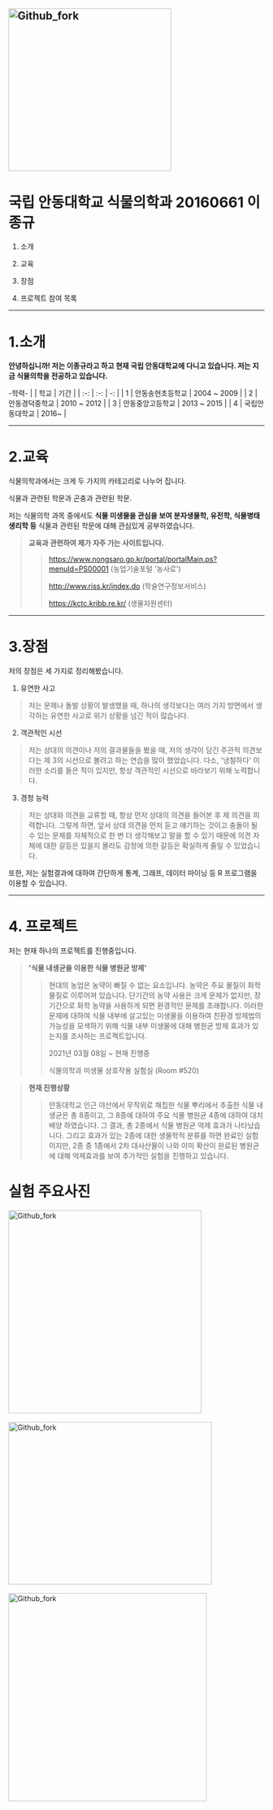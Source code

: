 <img src="https://user-images.githubusercontent.com/86450993/123887725-fa204600-d98c-11eb-9efb-29c57b8df475.jpg" width="320px" height="320px" title="실험" alt="Github_fork"></img><br/>   
--------------------------------
# 국립 안동대학교 식물의학과 20160661 이종규

1. 소개

2. 교육

3. 장점

4. 프로젝트 참여 목록
------------------------------------
# 1.소개

**안녕하십니까! 저는 이종규라고 하고 현재 국립 안동대학교에 다니고 있습니다. 저는 지금 식물의학을 전공하고 있습니다.** 

-학력-
| | 학교 | 기간 | 
| :-: | :-: | -: | 
| 1 | 안동송현초등학교 | 2004 ~ 2009 |
| 2 | 안동경덕중학교 | 2010 ~ 2012 | 
| 3 | 안동중앙고등학교 | 2013 ~ 2015 |
| 4 | 국립안동대학교 | 2016~     |

----------------------------------------------
# 2.교육

식물의학과에서는 크게 두 가지의 카테고리로 나누어 집니다. 

식물과 관련된 학문과 곤충과 관련된 학문.

저는 식물의학 과목 중에서도 __식물 미생물을 관심을 보여 분자생물학, 유전학, 식물병태생리학 등__ 식물과 관련된 학문에 대해 관심있게 공부하였습니다.

> __교육과 관련하여 제가 자주 가는 사이트입니다.__
>> <https://www.nongsaro.go.kr/portal/portalMain.ps?menuId=PS00001> (농업기술포털 '농사로')
>>
>> <http://www.riss.kr/index.do> (학술연구정보서비스)
>>
>> <https://kctc.kribb.re.kr/> (생물자원센터)

-------------------------------------------------
# 3.장점

저의 장점은 세 가지로 정리해봤습니다.

1. 유연한 사고
> 저는 문제나 돌발 상황이 발생했을 때, 하나의 생각보다는 여러 가지 방면에서 생각하는 유연한 사고로 위기 상황을 넘긴 적이 많습니다. 

2. 객관적인 시선
> 저는 상대의 의견이나 저의 결과물들을 봤을 때, 저의 생각이 담긴 주관적 의견보다는 제 3의 시선으로 볼려고 하는 연습을 많이 했었습니다. 다소, '냉철하다' 이러한 소리를 들은 적이 있지만, 항상 객관적인 시선으로 바라보기 위해 노력합니다.

3. 경청 능력
> 저는  상대와 의견을 교류할 때, 항상 먼저 상대의 의견을 들어본 후 제 의견을 피력합니다. 그렇게 하면, 앞서 상대 의견을 먼저 듣고 얘기하는 것이고 충돌이 될 수 있는 문제를 자체적으로 한 번 더 생각해보고 말을 할 수 있기 때문에 의견 자체에 대한 갈등은 있을지 몰라도 감정에 의한 갈등은 확실하게 줄일 수 있었습니다.  

또한, 저는 실험결과에 대하여 간단하게 통계, 그래프, 데이터 마이닝 등 R 프로그램을 이용할 수 있습니다.

---------------------------------------------------------------------
# 4. 프로젝트

저는 현재 하나의 프로젝트를 진행중입니다.

>__'식물 내생균을 이용한 식물 병원균 방제'__
>> 현대의 농업은 농약이 빠질 수 없는 요소입니다. 농약은 주요 물질이 화학 물질로 이루어져 있습니다. 단기간의 농약 사용은 크게 문제가 없지만, 장기간으로 화학 농약을 사용하게 되면 환경적인 문제를 초래합니다. 이러한 문제에 대하여 식물 내부에 살고있는 미생물을 이용하여 친환경 방제법의 가능성을 모색하기 위해 식물 내부 미생물에 대해 병원균 방제 효과가 있는지를 조사하는 프로젝트입니다.
>>
>> 2021년 03월 08일 ~ 현재 진행중
>>
>> 식물의학과 미생물 상호작용 실험실 (Room #520)


>__현재 진행상황__
>> 안동대학교 인근 야산에서 무작위로 채칩한 식물 뿌리에서 추출한 식물 내생균은 총 8종이고, 그 8종에 대하여 주요 식물 병원균 4종에 대하여 대치배양 하였습니다. 그 결과, 총 2종에서 식물 병원균 억제 효과가 나타났습니다. 그리고 효과가 있는 2종에 대한 생물학적 분류를 하면 완료인 실험이지만, 2종 중 1종에서 2차 대사산물이 나와 이미 확산이 완료된 병원균에 대해 억제효과를 보여 추가적인 실험을 진행하고 있습니다. 

# 실험 주요사진
<img src="https://user-images.githubusercontent.com/86450993/123887771-086e6200-d98d-11eb-8d4a-b069b17d392d.jpg" width="380px" height="400px" title="실험" alt="Github_fork"></img><br/>  
<img src="https://user-images.githubusercontent.com/86450993/123887769-086e6200-d98d-11eb-9035-5083f7a6ffa7.jpg" width="400" height="320px" title="실험" alt="Github_fork"></img><br/>  
<img src="https://user-images.githubusercontent.com/86450993/123887765-06a49e80-d98d-11eb-80ef-3dae44195383.jpg" width="390" height="410px" title="실험" alt="Github_fork"></img><br/>  
